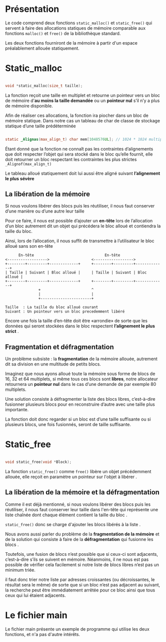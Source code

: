 # Présentation 

Le code comprend deux fonctions `static_malloc()` et `static_free()` qui servent à faire des allocations statiques de mémoire comparable aux fonctions `malloc()` et `free()` de la bibliothèque standard.

Les deux fonctions fourniront de la mémoire à partir d'un espace préalablement allouée statiquement.


# Static_malloc

```C

void *static_malloc(size_t taille);

```

La fonction reçoit une taille en multiplet et retourne un pointeur vers un bloc de mémoire d'**au moins la taille demandée** ou un **pointeur nul** s’il n’y a plus de mémoire disponible.

Afin de réaliser ces allocations, la fonction ira piocher dans un bloc de mémoire statique.
Dans notre cas un tableau de char de classe de stockage statique d’une taille prédéterminée

```C

static _Alignas(max_align_t) char mem[1048576UL]; // 1024 * 1024 multiplet

```

Étant donné que la fonction ne connaît pas les contraintes d’alignements que doit respecter l’objet qui sera stocké dans le bloc qu’elle fournit, elle doit retourner un bloc respectant les contraintes les plus strictes  `_Alignof(max_align_t)`

Le tableau alloué statiquement doit lui aussi être aligné suivant **l’alignement le plus sévère**


## La libération de la mémoire

Si nous voulons libérer des blocs puis les réutiliser, il nous faut conserver d’une manière ou d’une autre leur taille

Pour ce faire, il nous est possible d’ajouter un **en-tête** lors de l’allocation d’un bloc
autrement dit un objet qui précédera le bloc alloué et contiendra la taille du bloc.

Ainsi, lors de l’allocation, il nous suffit de transmettre à l’utilisateur le bloc alloué sans son en-tête

```text
      En-tête                                En-tête
<------------------>                   <------------------>
+--------+---------+-------------+     +--------+---------+-------------+
| Taille | Suivant | Bloc alloué |     | Taille | Suivant | Bloc alloué |
+--------+---------+-------------+     +--------+---------+-------------+
               +                       ^
               |                       |
               +-----------------------+

Taille  : La taille du bloc alloué courant
Suivant : Un pointeur vers un bloc precedemment libéré 

```

Encore une fois la taille d’en-tête doit être «arrondie» de sorte que les données qui seront stockées dans le bloc respectent **l’alignement le plus strict** .


## Fragmentation et défragmentation

Un problème subsiste : la **fragmentation** de la mémoire allouée, autrement dit sa division en une multitude de petits blocs.

Imaginez que nous ayons alloué toute la mémoire sous forme de blocs de 16, 32 et 64 multiplets, si même tous ces blocs sont **libres**, notre allocateur retournera un **pointeur nul** dans le cas d’une demande de par exemple 80 multiplets.

Une solution consiste à défragmenter la liste des blocs libres, c’est-à-dire fusionner plusieurs blocs pour en reconstruire d’autre avec une taille plus importante.

La fonction doit donc regarder si un bloc est d’une taille suffisante ou si plusieurs blocs, une fois fusionnés, seront de taille suffisante.


# Static_free

```C

void static_free(void *Block);

```

La fonction `static_free()` comme `free()` libère un objet précédemment allouée, elle reçoit en paramètre un pointeur sur l'objet à libérer .

## La libération de la mémoire et  la défragmentation

Comme il est déjà mentionné,  si nous voulons libérer des blocs puis les réutiliser, il nous faut conserver leur taille dans l'en-tête qui représente une liste chaînée dont chaque élément contient la taille du bloc .

`static_free()` donc se charge d'ajouter les blocs libérés à la liste .

Nous avons aussi parler du problème de la **fragmentation de la mémoire** et de la solution qui consiste à faire de la **défragmentation** qui fusionne les blocs .

Toutefois, une fusion de blocs n’est possible que si ceux-ci sont adjacents, c’est-à-dire s’ils
se suivent en mémoire. Néanmoins, il ne nous est pas possible de vérifier cela facilement si notre liste de blocs libres n’est pas un minimum triée.

il faut donc trier notre liste par adresses croissantes (ou décroissantes, le résultat sera le même) de sorte que si un bloc n’est pas adjacent au suivant, la recherche peut être immédiatement arrêtée pour ce bloc ainsi que tous ceux qui lui étaient adjacents. 

# Le fichier main

Le fichier main présente un exemple de programme qui utilise les deux fonctions, et n'a pas d'autre intérêts.





